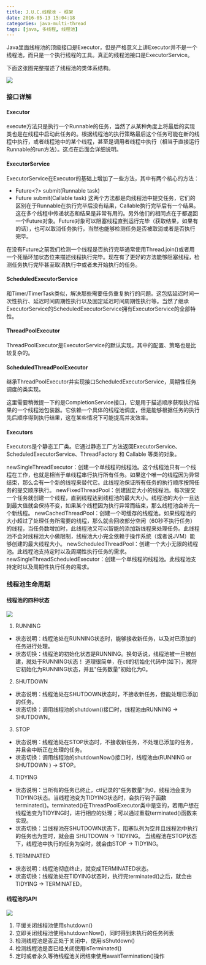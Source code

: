 ```yaml
---
title: J.U.C.线程池 - 框架
date: 2016-05-13 15:04:18
categories: java-multi-thread
tags: [java, 多线程, 线程池]
---
```

Java里面线程池的顶级接口是Executor，但是严格意义上讲Executor并不是一个线程池，而只是一个执行线程的工具。真正的线程池接口是ExecutorService。

下面这张图完整描述了线程池的类体系结构。

![](https://static.tmaczhao.cn/images/java_multi_thread/Executor-class_thumb.png)

<!-- more -->

### 接口详解
#### Executor
execute方法只是执行一个Runnable的任务，当然了从某种角度上将最后的实现类也是在线程中启动此任务的。根据线程池的执行策略最后这个任务可能在新的线程中执行，或者线程池中的某个线程，甚至是调用者线程中执行（相当于直接运行Runnable的run方法）。这点在后面会详细说明。

#### ExecutorService
ExecutorService在Executor的基础上增加了一些方法，其中有两个核心的方法：
- Future<?> submit(Runnable task)
- <T> Future<T> submit(Callable<T> task)
这两个方法都是向线程池中提交任务，它们的区别在于Runnable在执行完毕后没有结果，Callable执行完毕后有一个结果。这在多个线程中传递状态和结果是非常有用的。另外他们的相同点在于都返回一个Future对象。Future对象可以阻塞线程直到运行完毕（获取结果，如果有的话），也可以取消任务执行，当然也能够检测任务是否被取消或者是否执行完毕。

在没有Future之前我们检测一个线程是否执行完毕通常使用Thread.join()或者用一个死循环加状态位来描述线程执行完毕。现在有了更好的方法能够阻塞线程，检测任务执行完毕甚至取消执行中或者未开始执行的任务。

#### ScheduledExecutorService
和Timer/TimerTask类似，解决那些需要任务重复执行的问题。这包括延迟时间一次性执行、延迟时间周期性执行以及固定延迟时间周期性执行等。当然了继承ExecutorService的ScheduledExecutorService拥有ExecutorService的全部特性。

#### ThreadPoolExecutor
ThreadPoolExecutor是ExecutorService的默认实现，其中的配置、策略也是比较复杂的。

#### ScheduledThreadPoolExecutor
继承ThreadPoolExecutor并实现接口ScheduledExecutorService，周期性任务调度的类实现。

这里需要稍微提一下的是CompletionService接口，它是用于描述顺序获取执行结果的一个线程池包装器。它依赖一个具体的线程池调度，但是能够根据任务的执行先后顺序得到执行结果，这在某些情况下可能提高并发效率。



#### Executors
Executors是个静态工厂类。它通过静态工厂方法返回ExecutorService、ScheduledExecutorService、ThreadFactory 和 Callable 等类的对象。

newSingleThreadExecutor：创建一个单线程的线程池。这个线程池只有一个线程在工作，也就是相当于单线程串行执行所有任务。如果这个唯一的线程因为异常结束，那么会有一个新的线程来替代它。此线程池保证所有任务的执行顺序按照任务的提交顺序执行。
newFixedThreadPool：创建固定大小的线程池。每次提交一个任务就创建一个线程，直到线程达到线程池的最大大小。线程池的大小一旦达到最大值就会保持不变，如果某个线程因为执行异常而结束，那么线程池会补充一个新线程。
newCachedThreadPool：创建一个可缓存的线程池。如果线程池的大小超过了处理任务所需要的线程，那么就会回收部分空闲（60秒不执行任务）的线程，当任务数增加时，此线程池又可以智能的添加新线程来处理任务。此线程池不会对线程池大小做限制，线程池大小完全依赖于操作系统（或者说JVM）能够创建的最大线程大小。
newScheduledThreadPool：创建一个大小无限的线程池。此线程池支持定时以及周期性执行任务的需求。
newSingleThreadScheduledExecutor：创建一个单线程的线程池。此线程池支持定时以及周期性执行任务的需求。


### 线程池生命周期
#### 线程池的四种状态
![](https://images.cnitblog.com/blog/497634/201401/08000847-0a9caed4d6914485b2f56048c668251a.jpg)

1. RUNNING
- 状态说明：线程池处在RUNNING状态时，能够接收新任务，以及对已添加的任务进行处理。
- 状态切换：线程池的初始化状态是RUNNING。换句话说，线程池被一旦被创建，就处于RUNNING状态！
道理很简单，在ctl的初始化代码中(如下)，就将它初始化为RUNNING状态，并且"任务数量"初始化为0。

2. SHUTDOWN
- 状态说明：线程池处在SHUTDOWN状态时，不接收新任务，但能处理已添加的任务。
- 状态切换：调用线程池的shutdown()接口时，线程池由RUNNING -> SHUTDOWN。

3. STOP
- 状态说明：线程池处在STOP状态时，不接收新任务，不处理已添加的任务，并且会中断正在处理的任务。
- 状态切换：调用线程池的shutdownNow()接口时，线程池由(RUNNING or SHUTDOWN ) -> STOP。

4. TIDYING
- 状态说明：当所有的任务已终止，ctl记录的"任务数量"为0，线程池会变为TIDYING状态。当线程池变为TIDYING状态时，会执行钩子函数terminated()。terminated()在ThreadPoolExecutor类中是空的，若用户想在线程池变为TIDYING时，进行相应的处理；可以通过重载terminated()函数来实现。
- 状态切换：当线程池在SHUTDOWN状态下，阻塞队列为空并且线程池中执行的任务也为空时，就会由 SHUTDOWN -> TIDYING。
当线程池在STOP状态下，线程池中执行的任务为空时，就会由STOP -> TIDYING。

5. TERMINATED
- 状态说明：线程池彻底终止，就变成TERMINATED状态。
- 状态切换：线程池处在TIDYING状态时，执行完terminated()之后，就会由 TIDYING -> TERMINATED。

#### 线程池的API
![](https://static.tmaczhao.cn/images/java_multi_thread/ExecutorService-LifeCycle_thumb.png)

1. 平缓关闭线程池使用shutdown()
2. 立即关闭线程池使用shutdownNow()，同时得到未执行的任务列表
3. 检测线程池是否正处于关闭中，使用isShutdown()
4. 检测线程池是否已经关闭使用isTerminated()
5. 定时或者永久等待线程池关闭结束使用awaitTermination()操作















